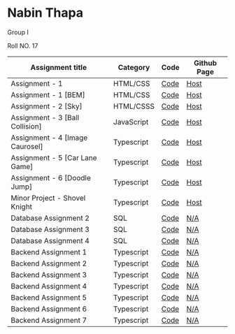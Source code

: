  <div>
    <div class="name-container">
      <h1 class="name">Nabin Thapa</h1>
      <p class="group">Group I</p>
      <p class="roll">Roll NO. 17</p>
    </div>
    <table>
      <thead>
        <tr>
          <th>Assignment title</th>
          <th>Category</th>
          <th>Code</th>
          <th>Github Page</th>
        </tr>
      </thead>
      <tbody>
        <tr>
          <td>Assignment - 1</td>
          <td>HTML/CSS</td>
          <td>
            <a
              href="https://github.com/nabinthapaa/SE-Fellowship-LF/tree/day4-assignment/Day%204/assignment"
              >Code</a
            >
          </td>
          <td>
            <a
              href="https://nabinthapaa.github.io/SE-Fellowship-LF/Day%204/assignment/"
              >Host</a
            >
          </td>
        </tr>
        <tr>
          <td>Assignment - 1 [BEM]</td>
          <td>HTML/CSS</td>
          <td>
            <a
              href="https://github.com/nabinthapaa/SE-Fellowship-LF/tree/main/Day%204/assignment"
              >Code</a
            >
          </td>
          <td>
            <a
              href="https://nabinthapaa.github.io/SE-Fellowship-LF/Day%204/assignment/"
              >Host</a
            >
          </td>
        </tr>
        <tr>
          <td>Assignment - 2 [Sky]</td>
          <td>HTML/CSSS</td>
          <td>
            <a
              href="https://github.com/nabinthapaa/final-assignment-sky"
              >Code</a
            >
          </td>
          <td>
            <a
              href="https://nabinthapaa.github.io/final-assignment-sky"
              >Host</a
            >
          </td>
        </tr>
        <tr>
          <td>Assignment - 3 [Ball Collision]</td>
          <td>JavaScript</td>
          <td>
            <a
              href="https://github.com/nabinthapaa/ball-collision-js"
              >Code</a
            >
          </td>
          <td>
            <a
              href="https://nabinthapaa.github.io/ball-collision-js/"
              >Host</a
            >
          </td>
        </tr>
        <tr>
          <td>Assignment - 4 [Image Caurosel]</td>
          <td>Typescript</td>
          <td>
            <a
              href="https://github.com/nabinthapaa/Image-Caurosel-lF"
              >Code</a
            >
          </td>
          <td>
            <a
              href="https://image-caurosel-l-f.vercel.app/"
              >Host</a
            >
          </td>
        </tr><tr>
          <td>Assignment - 5 [Car Lane Game]</td>
          <td>Typescript</td>
          <td>
            <a href="https://github.com/nabinthapaa/Car-game-js">Code</a>
          </td>
          <td>
            <a href="https://car-game-js-eight.vercel.app/">Host</a>
          </td>
        </tr>
        <tr>
          <td>Assignment - 6 [Doodle Jump]</td>
          <td>Typescript</td>
          <td>
            <a href="https://github.com/nabinthapaa/doodle-jump-ts">Code</a>
          </td>
          <td>
            <a href="https://doodle-jump-ts.vercel.app/">Host</a>
          </td>
        </tr>
        <tr>
          <td>Minor Project - Shovel Knight</td>
          <td>Typescript</td>
          <td>
            <a href="https://github.com/nabinthapaa/LF-Minor-Project-Game">Code</a>
          </td>
          <td>
            <a href="https://lf-minor-project-game.vercel.app/">Host</a>
          </td>
        </tr>
        <tr>
          <td>Database Assignment 2</td>
          <td>SQL</td>
          <td>
            <a
              href="https://github.com/nabinthapaa/lf-database/tree/main/day%202"
              >Code</a
            >
          </td>
          <td>
            <a href="#">N/A</a>
          </td>
        </tr>
        <tr>
          <td>Database Assignment 3</td>
          <td>SQL</td>
          <td>
            <a
              href="https://github.com/nabinthapaa/lf-database/tree/main/day%203"
              >Code</a
            >
          </td>
          <td>
            <a href="#">N/A</a>
          </td>
        </tr>
        <tr>
          <td>Database Assignment 4</td>
          <td>SQL</td>
          <td>
            <a
              href="https://github.com/nabinthapaa/lf-database/tree/main/day%204"
              >Code</a
            >
          </td>
          <td>
            <a href="#">N/A</a>
          </td>
        </tr>
        <tr>
          <td>Backend Assignment 1</td>
          <td>Typescript</td>
          <td>
            <a
              href="https://github.com/nabinthapaa/lf-backend-assignment-1/tree/assignment_1"
              >Code</a
            >
          </td>
          <td>
            <a href="#">N/A</a>
          </td>
        </tr>
        <tr>
          <td>Backend Assignment 2</td>
          <td>Typescript</td>
          <td>
            <a
              href="https://github.com/nabinthapaa/lf-backend-assignment-1/tree/assignment_2"
              >Code</a
            >
          </td>
          <td>
            <a href="#">N/A</a>
          </td>
        </tr>
        <tr>
          <td>Backend Assignment 3</td>
          <td>Typescript</td>
          <td>
            <a
              href="https://github.com/nabinthapaa/lf-backend-assignment-1/tree/assignment_3"
              >Code</a
            >
          </td>
          <td>
            <a href="#">N/A</a>
          </td>
        </tr>
        <tr>
          <td>Backend Assignment 4</td>
          <td>Typescript</td>
          <td>
            <a
              href="https://github.com/nabinthapaa/lf-backend-assignment-1/tree/assignment_4"
              >Code</a
            >
          </td>
          <td>
            <a href="#">N/A</a>
          </td>
        </tr>
        <tr>
          <td>Backend Assignment 5</td>
          <td>Typescript</td>
          <td>
            <a
              href="https://github.com/nabinthapaa/lf-backend-assignment-1/tree/assignment_5"
              >Code</a
            >
          </td>
          <td>
            <a href="#">N/A</a>
          </td>
        </tr>
        <tr>
          <td>Backend Assignment 6</td>
          <td>Typescript</td>
          <td>
            <a
              href="https://github.com/nabinthapaa/lf-backend-assignment-1/tree/assignment_6"
              >Code</a
            >
          </td>
          <td>
            <a href="#">N/A</a>
          </td>
        </tr>
        <tr>
          <td>Backend Assignment 7</td>
          <td>Typescript</td>
          <td>
            <a
              href="https://github.com/nabinthapaa/lf-backend-assignment-1/tree/assignment_7"
              >Code</a
            >
          </td>
          <td>
            <a href="#">N/A</a>
          </td>
        </tr>
      </tbody>
    </table>
  </div>
